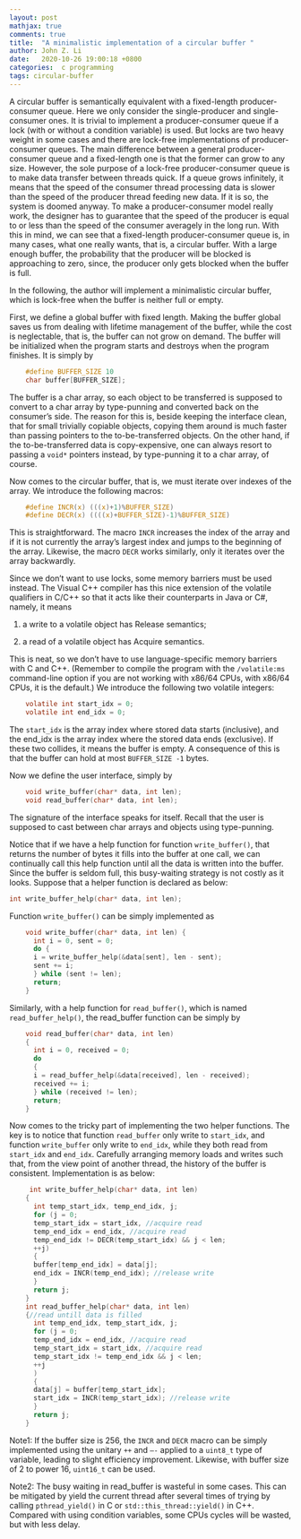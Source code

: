 ```yaml
---
layout: post
mathjax: true
comments: true
title:  "A minimalistic implementation of a circular buffer "
author: John Z. Li
date:   2020-10-26 19:00:18 +0800
categories:  c programming
tags: circular-buffer
---
```

A circular buffer is semantically equivalent with a fixed-length
producer-consumer queue.
Here we only consider the single-producer and single-consumer ones.
It is trivial to implement a producer-consumer queue if a lock
(with or without a condition variable) is used.
But locks are two heavy weight in some cases and there are
lock-free implementations of producer-consumer queues.
The main difference between a general producer-consumer queue and a fixed-length one
is that the former can grow to any size.
However, the sole purpose of a lock-free producer-consumer queue
is to make data transfer between threads quick.
If a queue grows infinitely,
it means that the speed of the consumer thread processing data is
slower than the speed of the producer thread feeding new data.
If it is so, the system is doomed anyway.
To make a producer-consumer model really work,
the designer has to guarantee that the speed of the producer is equal to or
less than the speed of the consumer averagely in the long run.
With this in mind, we can see that a fixed-length producer-consumer queue is,
in many cases, what one really wants, that is, a circular buffer.
With a large enough buffer,
the probability that the producer will be blocked is approaching to zero,
since, the producer only gets blocked when the buffer is full.

In the following, the author will implement a minimalistic circular buffer,
which is lock-free when the buffer is neither full or empty.

First, we define a global buffer with fixed length.
Making the buffer global saves us from dealing with lifetime management of the buffer,
while the cost is neglectable, that is,
the buffer can not grow on demand.
The buffer will be initialized when the program starts and destroys when the program finishes. It is simply by
```c
    #define BUFFER_SIZE 10
    char buffer[BUFFER_SIZE];
```
The buffer is a char array, so each object to be transferred is supposed to
convert to a char array by type-punning and converted back on the consumer’s side.
The reason for this is, beside keeping the interface clean,
that for small trivially copiable objects,  copying them around is much faster
than passing  pointers to the to-be-transferred objects.
On the other hand, if the to-be-transferred data is copy-expensive,
one can always resort to passing a `void*` pointers instead, by type-punning it to a char array, of course.

Now comes to the circular buffer, that is, we must iterate over indexes of the array. We introduce the following macros:
```c
    #define INCR(x) (((x)+1)%BUFFER_SIZE)
    #define DECR(x) ((((x)+BUFFER_SIZE)-1)%BUFFER_SIZE)
```
This is straightforward. The macro `INCR` increases the index of the array
and if it is not currently the array’s largest index and jumps to the beginning of the array.
Likewise, the macro `DECR` works similarly, only it iterates over the array backwardly.

Since we don’t want to use locks, some memory barriers must be used instead.
The Visual C++ compiler has this nice extension of the volatile qualifiers in C/C++
so that it acts like their counterparts in Java or C#, namely, it means

1. a write to a volatile object has Release semantics;

2. a read of a volatile object has Acquire semantics.

This is neat, so we don’t have to use language-specific memory barriers
with C and C++. (Remember to compile the program with the `/volatile:ms`
command-line option if you are not working with x86/64 CPUs,
with x86/64 CPUs, it is the default.) We introduce the following two volatile integers:
```c
    volatile int start_idx = 0;
    volatile int end_idx = 0;
```
The `start_idx` is the array index where stored data starts (inclusive),
and the end_idx is the array index where the stored data ends (exclusive).
If these two collides, it means the buffer is empty.
A consequence of this is that the buffer can hold at most `BUFFER_SIZE -1` bytes.

Now we define the user interface, simply by
```c
    void write_buffer(char* data, int len);
    void read_buffer(char* data, int len);
```
The signature of the interface speaks for itself. Recall that the user is supposed to cast between char arrays and objects using type-punning.

Notice that if we have a help function for function `write_buffer()`,
that returns the number of bytes it fills into the buffer at one call,
we can continually call this help function until all the data is written into the buffer.
Since the buffer is seldom full, this busy-waiting strategy is not costly as it looks.
Suppose that a helper function is declared as below:
```c
int write_buffer_help(char* data, int len);
```
Function `write_buffer()` can be simply implemented as
```c
    void write_buffer(char* data, int len) {
      int i = 0, sent = 0;
      do {
      i = write_buffer_help(&data[sent], len - sent);
      sent += i;
      } while (sent != len);
      return;
    }
```
Similarly, with a help function for `read_buffer()`, which is named `read_buffer_help()`,
the read_buffer function can be simply by
```c
    void read_buffer(char* data, int len)
    {
      int i = 0, received = 0;
      do
      {
      i = read_buffer_help(&data[received], len - received);
      received += i;
      } while (received != len);
      return;
    }
```
Now comes to the tricky part of implementing the two helper functions.
The key is to notice that function `read_buffer` only write to `start_idx`,
and function `write_buffer` only write to `end_idx`,
while they both read from `start_idx` and `end_idx`.
Carefully arranging memory loads and writes such that,
from the view point of another thread, the history of the buffer is consistent. Implementation is as below:
```c
     int write_buffer_help(char* data, int len)
    {
      int temp_start_idx, temp_end_idx, j;
      for (j = 0;
      temp_start_idx = start_idx, //acquire read
      temp_end_idx = end_idx, //acquire read
      temp_end_idx != DECR(temp_start_idx) && j < len;
      ++j)
      {
      buffer[temp_end_idx] = data[j];
      end_idx = INCR(temp_end_idx); //release write
      }
      return j;
    }
    int read_buffer_help(char* data, int len)
    {//read untill data is filled
      int temp_end_idx, temp_start_idx, j;
      for (j = 0;
      temp_end_idx = end_idx, //acquire read
      temp_start_idx = start_idx, //acquire read
      temp_start_idx != temp_end_idx && j < len;
      ++j
      )
      {
      data[j] = buffer[temp_start_idx];
      start_idx = INCR(temp_start_idx); //release write
      }
      return j;
    }
```
Note1: If the buffer size is 256, the `INCR` and `DECR` macro can be simply
implemented using the unitary `++` and `–-` applied to a `uint8_t`
type of variable, leading to slight efficiency improvement. Likewise, with buffer size of 2 to power 16, `uint16_t` can be used.

Note2: The busy waiting in read_buffer is wasteful in some cases.
This can be mitigated by yield the current thread after several times of trying by
calling `pthread_yield()` in C or `std::this_thread::yield()` in C++.
Compared with using condition variables, some CPUs cycles will be wasted, but with less delay.

